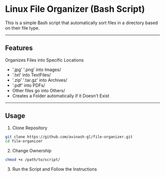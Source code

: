 # Linux File Organizer (Bash Script)

This is a simple Bash script that automatically sort files in a directory based on their file type.

---

## Features

Organizes Files into Specific Locations 

- '.jpg' '.png' into Images/
- '.txt' into TextFiles/
- '.zip' '.tar.gz' into Archives/
- '.pdf' into PDFs/
- Other files go into Others/
- Creates a Folder automatically if it Doesn't Exist

 ---

## Usage
1. Clone Repository 

```bash
git clone https://github.com/avinash-gl/file-organizer.git
cd file-organizer
```

2. Change Ownership
   
```bash
chmod +x /path/to/script/
```

3. Run the Script and Follow the Instructions